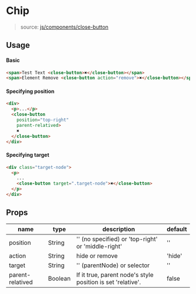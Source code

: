 # Chip
> source: [js/components/close-button](../src/js/components/close-button.vue)

## Usage
#### Basic
```html
<span>Test Text <close-button>✖</close-button></span>
<span>Element Remove <close-button action="remove">✖</close-button></span>
```

#### Specifying position
```html
<div>
  <p>...</p>
  <close-button
    position="top-right"
    parent-relatived>
    ✖
  </close-button>
</div>
```

#### Specifying target
```html
<div class="target-node">
  <p>
    ...
    <close-button target=".target-node">✖</close-button>
  </p>
</div>
```

## Props
| name | type | description | default |
| ---- | ---- | ----------- | ------- |
| position | String | '' (no specified) or 'top-right' or 'middle-right' | '' |
| action | String | hide or remove | 'hide' |
| target | String | '' (parentNode) or selector | '' |
| parent-relatived | Boolean | If it true, parent node's style position is set 'relative'. | false |
